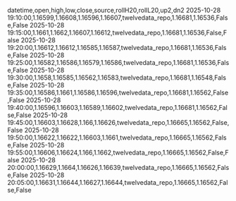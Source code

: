 datetime,open,high,low,close,source,rollH20,rollL20,up2,dn2
2025-10-28 19:10:00,1.16599,1.16608,1.16596,1.16607,twelvedata_repo,1.16681,1.16536,False,False
2025-10-28 19:15:00,1.1661,1.1662,1.16607,1.16612,twelvedata_repo,1.16681,1.16536,False,False
2025-10-28 19:20:00,1.16612,1.16612,1.16585,1.16587,twelvedata_repo,1.16681,1.16536,False,False
2025-10-28 19:25:00,1.16582,1.16586,1.16579,1.16586,twelvedata_repo,1.16681,1.16536,False,False
2025-10-28 19:30:00,1.1658,1.16585,1.16562,1.16583,twelvedata_repo,1.16681,1.16548,False,False
2025-10-28 19:35:00,1.16586,1.1661,1.16586,1.16596,twelvedata_repo,1.16681,1.16562,False,False
2025-10-28 19:40:00,1.16596,1.16603,1.16589,1.16602,twelvedata_repo,1.16681,1.16562,False,False
2025-10-28 19:45:00,1.16603,1.16628,1.166,1.16626,twelvedata_repo,1.16665,1.16562,False,False
2025-10-28 19:50:00,1.16622,1.16622,1.16603,1.1661,twelvedata_repo,1.16665,1.16562,False,False
2025-10-28 19:55:00,1.16606,1.16624,1.166,1.1662,twelvedata_repo,1.16665,1.16562,False,False
2025-10-28 20:00:00,1.16629,1.1664,1.16626,1.16639,twelvedata_repo,1.16665,1.16562,False,False
2025-10-28 20:05:00,1.16631,1.16644,1.16627,1.16644,twelvedata_repo,1.16665,1.16562,False,False

